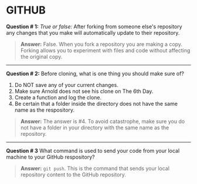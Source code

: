# GITHUB


**Question # 1:** _True or false:_ After forking from someone else's repository any changes that you make will automatically update to their repository.

>**Answer:** False. When you fork a repository you are making a copy. Forking allows you to experiment with files and code without affecting the original copy.
---


**Question # 2:** Before cloning, what is one thing you should make sure of?
 1. Do NOT save any of your current changes.
 2. Make sure Arnold does not see his clone on The 6th Day.
 3. Create a function and log the clone.
 4. Be certain that a folder inside the directory does not have the same name as the respository.

>**Answer:** The answer is #4. To avoid catastrophe, make sure you do not have a folder in your directory with the same name as the repository.
---


 **Question # 3** What command is used to send your code from your local machine to your GitHub respository?

>**Answer:** `git push`. This is the command that sends your local repository content to the GitHub repository.
